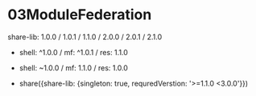 # 03ModuleFederation

share-lib: 1.0.0 / 1.0.1 / 1.1.0 / 2.0.0 / 2.0.1 / 2.1.0

- shell: ^1.0.0 / mf: ^1.0.1 / res: 1.1.0

- shell: ~1.0.0 / mf: 1.1.0 / res: 1.0.0

- share({share-lib: {singleton: true, requredVerstion: '>=1.1.0 <3.0.0'}})
